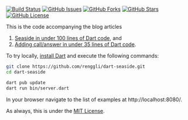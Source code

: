 [![Build Status](https://github.com/renggli/dart-seaside/actions/workflows/dart.yml/badge.svg?branch=main)](https://github.com/renggli/dart-seaside/actions/workflows/dart.yml)
[![GitHub Issues](https://img.shields.io/github/issues/renggli/dart-seaside.svg)](https://github.com/renggli/dart-seaside/issues)
[![GitHub Forks](https://img.shields.io/github/forks/renggli/dart-seaside.svg)](https://github.com/renggli/dart-seaside/network)
[![GitHub Stars](https://img.shields.io/github/stars/renggli/dart-seaside.svg)](https://github.com/renggli/dart-seaside/stargazers)
[![GitHub License](https://img.shields.io/badge/license-MIT-blue.svg)](https://raw.githubusercontent.com/renggli/dart-seaside/main/LICENSE)

This is the code accompanying the blog articles 

1. [Seaside in under 100 lines of Dart code](https://www.lukas-renggli.ch/blog/seaside-dart), and
2. [Adding call/answer in under 35 lines of Dart code](https://www.lukas-renggli.ch/blog/call-answer-dart).

To try locally, [install Dart](https://dart.dev/) and execute the following commands:

```bash
git clone https://github.com/renggli/dart-seaside.git
cd dart-seaside

dart pub update
dart run bin/server.dart 
```

In your browser navigate to the list of examples at http://localhost:8080/.

As always, this is under the [MIT License](https://raw.githubusercontent.com/renggli/dart-seaside/master/LICENSE).